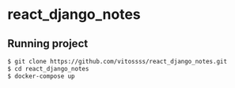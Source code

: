 # react_django_notes

## Running project
```sh
$ git clone https://github.com/vitossss/react_django_notes.git
$ cd react_django_notes
$ docker-compose up
```
